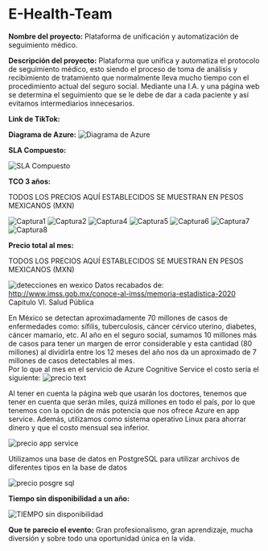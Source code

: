 # E-Health-Team

**Nombre del proyecto:** Plataforma de unificación y automatización de seguimiento médico.

**Descripción del proyecto:** Plataforma que unifica y automatiza el protocolo de seguimiento médico, esto siendo el proceso de toma de análisis y recibimiento de tratamiento que normalmente lleva mucho tiempo con el procedimiento actual del seguro social. Mediante una I.A. y una página web se determina el seguimiento que se le debe de dar a cada paciente y así evitamos intermediarios innecesarios. 

**Link de TikTok:**

**Diagrama de Azure:** ![Diagrama de Azure](https://user-images.githubusercontent.com/87103059/127761360-e4f56d53-eded-44e1-ba73-31aaba21d592.jpeg)

**SLA Compuesto:**

![SLA Compuesto](https://user-images.githubusercontent.com/87103059/127762264-b74e585b-8ef9-42a5-901d-d95700406331.jpeg)

**TCO 3 años:**

TODOS LOS PRECIOS AQUÍ ESTABLECIDOS SE MUESTRAN EN PESOS MEXICANOS (MXN)

![Captura1](https://user-images.githubusercontent.com/74439320/127762098-804ef0e1-c3ad-47c4-a969-8e5eff5e7b64.PNG)
![Captura2](https://user-images.githubusercontent.com/74439320/127762101-b4b481a2-39ff-42b6-afe4-5ee7b9450659.PNG)
![Captura4](https://user-images.githubusercontent.com/74439320/127762105-f8097a50-ac01-48e6-b92c-c027946f347d.PNG)
![Captura5](https://user-images.githubusercontent.com/74439320/127762106-b2d9a646-e798-477e-bc44-438e21f6b34b.PNG)
![Captura6](https://user-images.githubusercontent.com/74439320/127762111-ccdf145b-4d5a-4d39-b9fb-e2dd7589ed13.PNG)
![Captura7](https://user-images.githubusercontent.com/74439320/127762113-dd25644f-c1f4-4fe6-b134-8d3ece6f68a9.PNG)
![Captura8](https://user-images.githubusercontent.com/74439320/127762114-fb62d3da-54d8-436a-a7f9-60060a746326.PNG)

**Precio total al mes:**

TODOS LOS PRECIOS AQUÍ ESTABLECIDOS SE MUESTRAN EN PESOS MEXICANOS (MXN)

![detecciones en wexico](https://user-images.githubusercontent.com/87103059/127759384-5867c223-f614-4c41-9610-9a539ad5ce7a.png)
Datos recabados de: http://www.imss.gob.mx/conoce-al-imss/memoria-estadistica-2020 Capitulo VI. Salud Pública 

En México se detectan aproximadamente 70 millones de casos de enfermedades como: sífilis, tuberculosis, cáncer cérvico uterino, diabetes, cáncer mamario, etc. Al año en el seguro social, sumamos 10 millones más de casos para tener un margen de error considerable y esta cantidad (80 millones) al dividirla entre los 12 meses del año nos da un aproximado de 7 millones de casos detectables al mes.  
Por lo que al mes en el servicio de Azure Cognitive Service el costo sería el siguiente: 
![precio text](https://user-images.githubusercontent.com/87103059/127761291-67d154f3-fcb4-49a0-aef8-70c6d62df9a1.png)

Al tener en cuenta la página web que usarán los doctores, tenemos que tener en cuenta que serán miles, quizá millones en todo el país, por lo que tenemos con la opción de más potencia que nos ofrece Azure en app service. Además, utilizamos como sistema operativo Linux para ahorrar dinero y que el costo mensual sea inferior. 

![precio app service](https://user-images.githubusercontent.com/87103059/127759438-4897e0f3-907d-4eb3-86f8-e5fcdf8ce21a.png)

Utilizamos una base de datos en PostgreSQL para utilizar archivos de diferentes tipos en la base de datos

![precio posgre sql](https://user-images.githubusercontent.com/87103059/127761083-41ded442-ba9f-429a-9ac1-1ed77a5a11b0.png)

**Tiempo sin disponibilidad a un año:**

![TIEMPO sin disponibilidad](https://user-images.githubusercontent.com/87103059/127762352-ae9051bf-c018-4ed3-beb9-ecfc047e4aef.jpeg)

**Que te parecio el evento:** Gran profesionalismo, gran aprendizaje, mucha diversión y sobre todo una oportunidad única en la vida.

